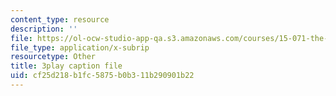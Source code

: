 ```yaml
---
content_type: resource
description: ''
file: https://ol-ocw-studio-app-qa.s3.amazonaws.com/courses/15-071-the-analytics-edge-spring-2017/cf25d218b1fc5875b0b311b290901b22_FYXIRXnQ8Fc.vtt
file_type: application/x-subrip
resourcetype: Other
title: 3play caption file
uid: cf25d218-b1fc-5875-b0b3-11b290901b22
---
```

